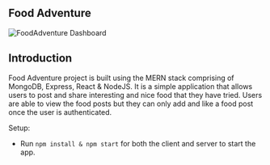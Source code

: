 ## Food Adventure

![FoodAdventure Dashboard](https://user-images.githubusercontent.com/89409516/146171459-e912c241-7fbe-4282-acc9-e65fc19b8ffa.png)

## Introduction 

Food Adventure project is built using the MERN stack comprising of MongoDB, Express, React & NodeJS. 
It is a simple application that allows users to post and share interesting and nice food that they have tried. 
Users are able to view the food posts but they can only add and like a food post once the user is authenticated. 

Setup:

- Run `npm install & npm start` for both the client and server to start the app.
